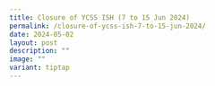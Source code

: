 ```yaml
---
title: Closure of YCSS ISH (7 to 15 Jun 2024)
permalink: /closure-of-ycss-ish-7-to-15-jun-2024/
date: 2024-05-02
layout: post
description: ""
image: ""
variant: tiptap
---
```

